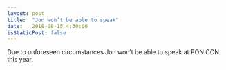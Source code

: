 ```yaml
---
layout: post
title:  "Jon won’t be able to speak"
date:   2018-08-15 4:30:00
isStaticPost: false
---
```

Due to unforeseen circumstances Jon won’t be able to speak at PON CON this year.
